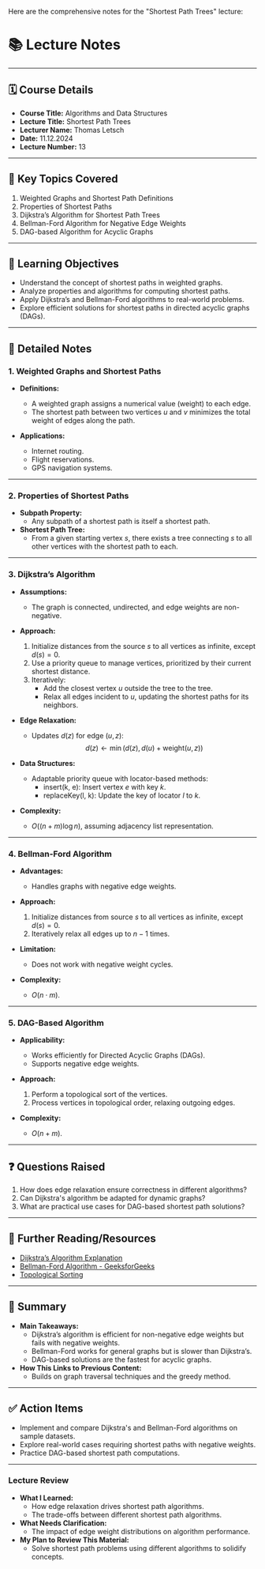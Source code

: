 Here are the comprehensive notes for the "Shortest Path Trees" lecture:

# 📚 **Lecture Notes**

---

## 🗓️ **Course Details**

- **Course Title:** Algorithms and Data Structures
- **Lecture Title:** Shortest Path Trees
- **Lecturer Name:** Thomas Letsch
- **Date:** 11.12.2024
- **Lecture Number:** 13

---

## 📝 **Key Topics Covered**

1. Weighted Graphs and Shortest Path Definitions
2. Properties of Shortest Paths
3. Dijkstra’s Algorithm for Shortest Path Trees
4. Bellman-Ford Algorithm for Negative Edge Weights
5. DAG-based Algorithm for Acyclic Graphs

---

## 🧠 **Learning Objectives**

- Understand the concept of shortest paths in weighted graphs.
- Analyze properties and algorithms for computing shortest paths.
- Apply Dijkstra’s and Bellman-Ford algorithms to real-world problems.
- Explore efficient solutions for shortest paths in directed acyclic graphs (DAGs).

---

## 📖 **Detailed Notes**

### **1. Weighted Graphs and Shortest Paths**

- **Definitions:**

  - A weighted graph assigns a numerical value (weight) to each edge.
  - The shortest path between two vertices $u$ and $v$ minimizes the total weight of edges along the path.

- **Applications:**
  - Internet routing.
  - Flight reservations.
  - GPS navigation systems.

---

### **2. Properties of Shortest Paths**

- **Subpath Property:**
  - Any subpath of a shortest path is itself a shortest path.
- **Shortest Path Tree:**
  - From a given starting vertex $s$, there exists a tree connecting $s$ to all other vertices with the shortest path to each.

---

### **3. Dijkstra’s Algorithm**

- **Assumptions:**

  - The graph is connected, undirected, and edge weights are non-negative.

- **Approach:**

  1. Initialize distances from the source $s$ to all vertices as infinite, except $d(s) = 0$.
  2. Use a priority queue to manage vertices, prioritized by their current shortest distance.
  3. Iteratively:
     - Add the closest vertex $u$ outside the tree to the tree.
     - Relax all edges incident to $u$, updating the shortest paths for its neighbors.

- **Edge Relaxation:**

  - Updates $d(z)$ for edge $(u, z)$:
    $$
    d(z) \leftarrow \min(d(z), d(u) + \text{weight}(u, z))
    $$

- **Data Structures:**

  - Adaptable priority queue with locator-based methods:
    - $\text{insert(k, e)}$: Insert vertex $e$ with key $k$.
    - $\text{replaceKey(l, k)}$: Update the key of locator $l$ to $k$.

- **Complexity:**
  - $O((n + m) \log n)$, assuming adjacency list representation.

---

### **4. Bellman-Ford Algorithm**

- **Advantages:**

  - Handles graphs with negative edge weights.

- **Approach:**

  1. Initialize distances from source $s$ to all vertices as infinite, except $d(s) = 0$.
  2. Iteratively relax all edges up to $n-1$ times.

- **Limitation:**

  - Does not work with negative weight cycles.

- **Complexity:**
  - $O(n \cdot m)$.

---

### **5. DAG-Based Algorithm**

- **Applicability:**

  - Works efficiently for Directed Acyclic Graphs (DAGs).
  - Supports negative edge weights.

- **Approach:**

  1. Perform a topological sort of the vertices.
  2. Process vertices in topological order, relaxing outgoing edges.

- **Complexity:**
  - $O(n + m)$.

---

## ❓ **Questions Raised**

1. How does edge relaxation ensure correctness in different algorithms?
2. Can Dijkstra's algorithm be adapted for dynamic graphs?
3. What are practical use cases for DAG-based shortest path solutions?

---

## 🔗 **Further Reading/Resources**

- [Dijkstra’s Algorithm Explanation](https://en.wikipedia.org/wiki/Dijkstra%27s_algorithm)
- [Bellman-Ford Algorithm - GeeksforGeeks](https://www.geeksforgeeks.org/bellman-ford-algorithm-dp-23/)
- [Topological Sorting](https://en.wikipedia.org/wiki/Topological_sorting)

---

## 📌 **Summary**

- **Main Takeaways:**
  - Dijkstra’s algorithm is efficient for non-negative edge weights but fails with negative weights.
  - Bellman-Ford works for general graphs but is slower than Dijkstra’s.
  - DAG-based solutions are the fastest for acyclic graphs.
- **How This Links to Previous Content:**
  - Builds on graph traversal techniques and the greedy method.

---

## ✅ **Action Items**

- Implement and compare Dijkstra's and Bellman-Ford algorithms on sample datasets.
- Explore real-world cases requiring shortest paths with negative weights.
- Practice DAG-based shortest path computations.

---

### **Lecture Review**

- **What I Learned:**
  - How edge relaxation drives shortest path algorithms.
  - The trade-offs between different shortest path algorithms.
- **What Needs Clarification:**
  - The impact of edge weight distributions on algorithm performance.
- **My Plan to Review This Material:**
  - Solve shortest path problems using different algorithms to solidify concepts.
